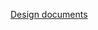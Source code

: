 [Design documents](https://github.com/flutter/flutter/issues?q=is%3Aopen+is%3Aissue+label%3A%22design+doc%22)


